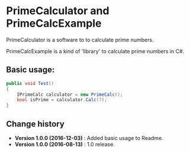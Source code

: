 PrimeCalculator and PrimeCalcExample
====================================

PrimeCalculator is a software to to calculate prime numbers.

PrimeCalcExample is a kind of 'library' to calculate prime numbers in C#.

## Basic usage:
```csharp
public void Test()
{
    IPrimeCalc calculator = new PrimeCalc();
    bool isPrime = calculator.Calc(7);
}
```

Change history
--------------

* **Version 1.0.0 (2016-12-03)** : Added basic usage to Readme.
* **Version 1.0.0 (2016-08-13)** : 1.0 release.
